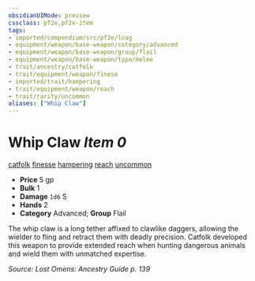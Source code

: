 ```yaml
---
obsidianUIMode: preview
cssclass: pf2e,pf2e-item
tags:
- imported/compendium/src/pf2e/loag
- equipment/weapon/base-weapon/category/advanced
- equipment/weapon/base-weapon/group/flail
- equipment/weapon/base-weapon/type/melee 
- trait/ancestry/catfolk
- trait/equipment/weapon/finese
- imported/trait/hampering
- trait/equipment/weapon/reach
- trait/rarity/uncommon
aliases: ["Whip Claw"]
---
```

# Whip Claw *Item 0*  
[catfolk](catfolk-b1.md)  [finesse](finesse.md)  [hampering](hampering-loag.md)  [reach](reach.md)  [uncommon](uncommon.md)  

- **Price** 5 gp
- **Bulk** 1
- **Damage** `1d6` S
- **Hands** 2
- **Category** Advanced; **Group** Flail 

The whip claw is a long tether affixed to clawlike daggers, allowing the wielder to fling and retract them with deadly precision. Catfolk developed this weapon to provide extended reach when hunting dangerous animals and wield them with unmatched expertise.

*Source: Lost Omens: Ancestry Guide p. 139*